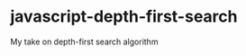 javascript-depth-first-search
=============================

My take on depth-first search algorithm